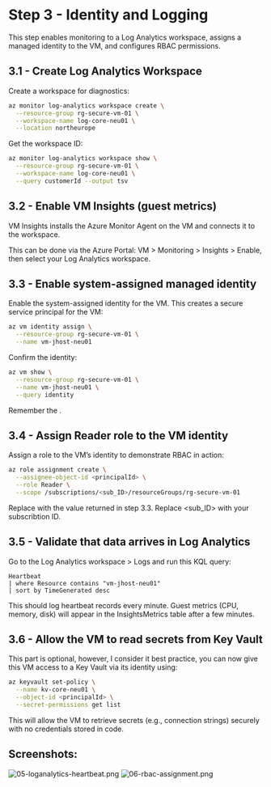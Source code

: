 # Step 3 - Identity and Logging

This step enables monitoring to a Log Analytics workspace, assigns a managed identity to the VM, and configures RBAC permissions.

## 3.1 - Create Log Analytics Workspace

Create a workspace for diagnostics:

```bash
az monitor log-analytics workspace create \
  --resource-group rg-secure-vm-01 \
  --workspace-name log-core-neu01 \
  --location northeurope
```

Get the workspace ID:

```bash
az monitor log-analytics workspace show \
  --resource-group rg-secure-vm-01 \
  --workspace-name log-core-neu01 \
  --query customerId --output tsv
```

## 3.2 - Enable VM Insights (guest metrics)

VM Insights installs the Azure Monitor Agent on the VM and connects it to the workspace.

This can be done via the Azure Portal:
VM > Monitoring > Insights > Enable, then select your Log Analytics workspace.

## 3.3 - Enable system-assigned managed identity

Enable the system-assigned identity for the VM. This creates a secure service principal for the VM:

```bash
az vm identity assign \
  --resource-group rg-secure-vm-01 \
  --name vm-jhost-neu01
```

Confirm the identity:

```bash
az vm show \
  --resource-group rg-secure-vm-01 \
  --name vm-jhost-neu01 \
  --query identity
```

Remember the <principalId>.

## 3.4 - Assign Reader role to the VM identity

Assign a role to the VM’s identity to demonstrate RBAC in action:

```bash
az role assignment create \
  --assignee-object-id <principalId> \
  --role Reader \
  --scope /subscriptions/<sub_ID>/resourceGroups/rg-secure-vm-01
```
Replace <principalId> with the value returned in step 3.3.
Replace <sub_ID> with your subscribtion ID.

## 3.5 - Validate that data arrives in Log Analytics

Go to the Log Analytics workspace > Logs and run this KQL query:

```kusto
Heartbeat
| where Resource contains "vm-jhost-neu01"
| sort by TimeGenerated desc
```

This should log heartbeat records every minute.
Guest metrics (CPU, memory, disk) will appear in the InsightsMetrics table after a few minutes.

## 3.6 - Allow the VM to read secrets from Key Vault

This part is optional, however, I consider it best practice, you can now give this VM access to a Key Vault via its identity using:

```bash
az keyvault set-policy \
  --name kv-core-neu01 \
  --object-id <principalId> \
  --secret-permissions get list
```

This will allow the VM to retrieve secrets (e.g., connection strings) securely with no credentials stored in code.

## Screenshots:

![05-loganalytics-heartbeat.png](images/05-loganalytics-heartbeat.png)
![06-rbac-assignment.png](images/06-rbac-assignment.png)